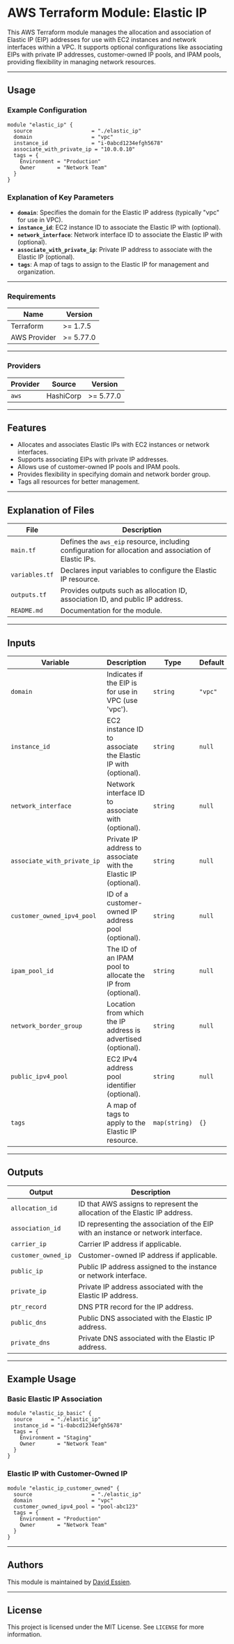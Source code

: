 # AWS Terraform Module: Elastic IP

This AWS Terraform module manages the allocation and association of Elastic IP (EIP) addresses for use with EC2 instances and network interfaces within a VPC. It supports optional configurations like associating EIPs with private IP addresses, customer-owned IP pools, and IPAM pools, providing flexibility in managing network resources.

---

## Usage

### Example Configuration

```hcl
module "elastic_ip" {
  source                   = "./elastic_ip"
  domain                   = "vpc"
  instance_id              = "i-0abcd1234efgh5678"
  associate_with_private_ip = "10.0.0.10"
  tags = {
    Environment = "Production"
    Owner       = "Network Team"
  }
}
```

### Explanation of Key Parameters

- **`domain`**: Specifies the domain for the Elastic IP address (typically "vpc" for use in VPC).
- **`instance_id`**: EC2 instance ID to associate the Elastic IP with (optional).
- **`network_interface`**: Network interface ID to associate the Elastic IP with (optional).
- **`associate_with_private_ip`**: Private IP address to associate with the Elastic IP (optional).
- **`tags`**: A map of tags to assign to the Elastic IP for management and organization.

---

### Requirements

| Name         | Version   |
| ------------ | --------- |
| Terraform    | >= 1.7.5  |
| AWS Provider | >= 5.77.0 |

---

### Providers

| Provider | Source    | Version   |
| -------- | --------- | --------- |
| `aws`    | HashiCorp | >= 5.77.0 |

---

## Features

- Allocates and associates Elastic IPs with EC2 instances or network interfaces.
- Supports associating EIPs with private IP addresses.
- Allows use of customer-owned IP pools and IPAM pools.
- Provides flexibility in specifying domain and network border group.
- Tags all resources for better management.

---

## Explanation of Files

| **File**       | **Description**                                                                                        |
| -------------- | ------------------------------------------------------------------------------------------------------ |
| `main.tf`      | Defines the `aws_eip` resource, including configuration for allocation and association of Elastic IPs. |
| `variables.tf` | Declares input variables to configure the Elastic IP resource.                                         |
| `outputs.tf`   | Provides outputs such as allocation ID, association ID, and public IP address.                         |
| `README.md`    | Documentation for the module.                                                                          |

---

## Inputs

| **Variable**                | **Description**                                                 | **Type**      | **Default** | **Required** |
| --------------------------- | --------------------------------------------------------------- | ------------- | ----------- | ------------ |
| `domain`                    | Indicates if the EIP is for use in VPC (use 'vpc').             | `string`      | `"vpc"`     | No           |
| `instance_id`               | EC2 instance ID to associate the Elastic IP with (optional).    | `string`      | `null`      | No           |
| `network_interface`         | Network interface ID to associate with (optional).              | `string`      | `null`      | No           |
| `associate_with_private_ip` | Private IP address to associate with the Elastic IP (optional). | `string`      | `null`      | No           |
| `customer_owned_ipv4_pool`  | ID of a customer-owned IP address pool (optional).              | `string`      | `null`      | No           |
| `ipam_pool_id`              | The ID of an IPAM pool to allocate the IP from (optional).      | `string`      | `null`      | No           |
| `network_border_group`      | Location from which the IP address is advertised (optional).    | `string`      | `null`      | No           |
| `public_ipv4_pool`          | EC2 IPv4 address pool identifier (optional).                    | `string`      | `null`      | No           |
| `tags`                      | A map of tags to apply to the Elastic IP resource.              | `map(string)` | `{}`        | No           |

---

## Outputs

| **Output**          | **Description**                                                                   |
| ------------------- | --------------------------------------------------------------------------------- |
| `allocation_id`     | ID that AWS assigns to represent the allocation of the Elastic IP address.        |
| `association_id`    | ID representing the association of the EIP with an instance or network interface. |
| `carrier_ip`        | Carrier IP address if applicable.                                                 |
| `customer_owned_ip` | Customer-owned IP address if applicable.                                          |
| `public_ip`         | Public IP address assigned to the instance or network interface.                  |
| `private_ip`        | Private IP address associated with the Elastic IP address.                        |
| `ptr_record`        | DNS PTR record for the IP address.                                                |
| `public_dns`        | Public DNS associated with the Elastic IP address.                                |
| `private_dns`       | Private DNS associated with the Elastic IP address.                               |

---

## Example Usage

### Basic Elastic IP Association

```hcl
module "elastic_ip_basic" {
  source      = "./elastic_ip"
  instance_id = "i-0abcd1234efgh5678"
  tags = {
    Environment = "Staging"
    Owner       = "Network Team"
  }
}
```

### Elastic IP with Customer-Owned IP

```hcl
module "elastic_ip_customer_owned" {
  source                   = "./elastic_ip"
  domain                   = "vpc"
  customer_owned_ipv4_pool = "pool-abc123"
  tags = {
    Environment = "Production"
    Owner       = "Network Team"
  }
}
```

---

## Authors

This module is maintained by [David Essien](https://davidessien.com).

---

## License

This project is licensed under the MIT License. See `LICENSE` for more information.
